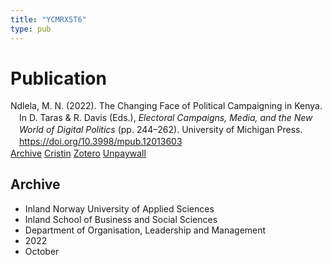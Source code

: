 ```yaml
---
title: "YCMRX5T6"
type: pub
---
```

<h1>Publication</h1>
<article id="csl-bib-container-YCMRX5T6" class="csl-bib-container">
  <div class="csl-bib-body" style="line-height: 1.35; padding-left: 1em; text-indent:-1em;">
  <div class="csl-entry">Ndlela, M. N. (2022). The Changing Face of Political Campaigning in Kenya. In D. Taras &amp; R. Davis (Eds.), <i>Electoral Campaigns, Media, and the New World of Digital Politics</i> (pp. 244&#x2013;262). University of Michigan Press. <a href="https://doi.org/10.3998/mpub.12013603">https://doi.org/10.3998/mpub.12013603</a></div>
</div>
  <div class="csl-bib-buttons">
    <a href="#taxonomy-article-YCMRX5T6" class="csl-bib-button">Archive</a>
    <a href="https://app.cristin.no/results/show.jsf?id=2061983" alt="Cristin URL" class="csl-bib-button">Cristin</a>
    <a href="http://zotero.org/groups/5402882/items/YCMRX5T6" alt="Zotero URL" class="csl-bib-button">Zotero</a>
    <a href="https://www.fulcrum.org/ebooks/7d278w49f/download?locale=en" class="csl-bib-button">Unpaywall</a>
  </div>
  <div id="csl-bib-meta-container-YCMRX5T6"></div>
</article>
<div id="csl-bib-meta-YCMRX5T6" class="csl-bib-meta">
  <article id="taxonomy-article-YCMRX5T6" class="taxonomy-article">
    <h1>Archive</h1>
    <ul>
      <li>Inland Norway University of Applied Sciences</li>
      <li>Inland School of Business and Social Sciences</li>
      <li>Department of Organisation, Leadership and Management</li>
      <li>2022</li>
      <li>October</li>
    </ul>
  </article>
</div>
